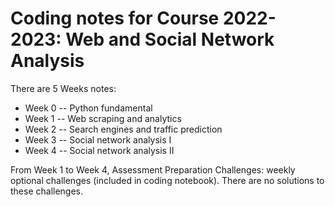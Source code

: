 # Coding notes for Course 2022-2023: Web and Social Network Analysis

There are 5 Weeks notes:
 * Week 0 -- Python fundamental
 * Week 1 -- Web scraping and analytics
 * Week 2 -- Search engines and traffic prediction
 * Week 3 -- Social network analysis I
 * Week 4 -- Social network analysis II

From Week 1 to Week 4, Assessment Preparation Challenges: weekly optional challenges (included in coding notebook). There are no solutions to these challenges.
